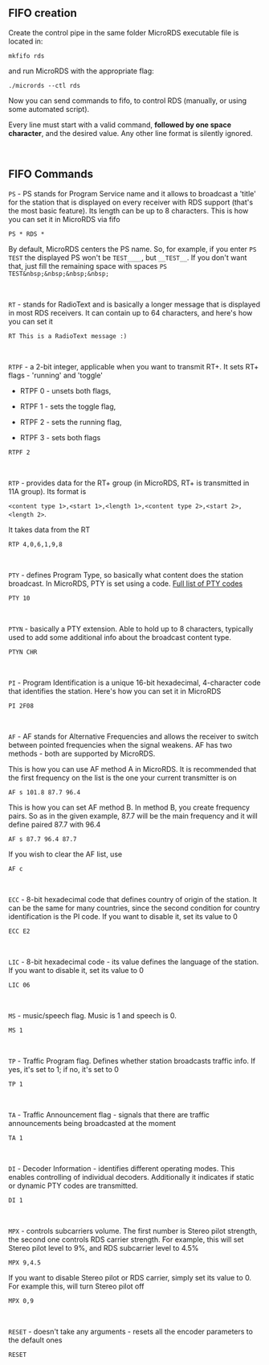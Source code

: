 ## FIFO creation
Create the control pipe in the same folder MicroRDS executable file is located in:
```
mkfifo rds
```
and run MicroRDS with the appropriate flag:
```
./micrords --ctl rds
```
Now you can send commands to fifo, to control RDS (manually, or using some automated script).

Every line must start with a valid command, <b>followed by one space character</b>, and the desired value. Any other line format is silently ignored. 

&nbsp;

## FIFO Commands

`PS` - PS stands for Program Service name and it allows to broadcast a 'title' for the station that is displayed on every receiver with RDS support (that's the most basic feature). Its length can be up to 8 characters. This is how you can set it in MicroRDS via fifo
```
PS * RDS *
```
By default, MicroRDS centers the PS name. So, for example, if you enter
`PS TEST`
the displayed PS won't be `TEST____`, but `__TEST__`. If you don't want that, just fill the remaining space with spaces
`PS TEST&nbsp;&nbsp;&nbsp;&nbsp;`

&nbsp;

`RT` - stands for RadioText and is basically a longer message that is displayed in most RDS receivers. It can contain up to 64 characters, and here's how you can set it
```
RT This is a RadioText message :)
```

&nbsp;

`RTPF` - a 2-bit integer, applicable when you want to transmit RT+. It sets RT+ flags - 'running' and 'toggle'

- RTPF 0 - unsets both flags,

- RTPF 1 - sets the toggle flag,

- RTPF 2 - sets the running flag,

- RTPF 3 - sets both flags
```
RTPF 2
```

&nbsp;

`RTP` - provides data for the RT+ group (in MicroRDS, RT+ is transmitted in 11A group). Its format is

`<content type 1>,<start 1>,<length 1>,<content type 2>,<start 2>,<length 2>`. 

It takes data from the RT
```
RTP 4,0,6,1,9,8
```

&nbsp;

`PTY` - defines Program Type, so basically what content does the station broadcast. In MicroRDS, PTY is set using a code. [Full list of PTY codes](pty.md)
```
PTY 10
```

&nbsp;

`PTYN` - basically a PTY extension. Able to hold up to 8 characters, typically used to add some additional info about the broadcast content type.
```
PTYN CHR
```

&nbsp;

`PI` - Program Identification is a unique 16-bit hexadecimal, 4-character code that identifies the station. Here's how you can set it in MicroRDS
```
PI 2F08
```

&nbsp;

`AF` - AF stands for Alternative Frequencies and allows the receiver to switch between pointed frequencies when the signal weakens. AF has two methods - both are supported by MicroRDS. 

This is how you can use AF method A in MicroRDS. It is recommended that the first frequency on the list is the one your current transmitter is on
```
AF s 101.8 87.7 96.4
```
This is how you can set AF method B. In method B, you create frequency pairs. So as in the given example, 87.7 will be the main frequency and it will define paired 87.7 with 96.4
```
AF s 87.7 96.4 87.7
```
If you wish to clear the AF list, use
```
AF c
```

&nbsp;

`ECC` - 8-bit hexadecimal code that defines country of origin of the station. It can be the same for many countries, since the second condition for country identification is the PI code. If you want to disable it, set its value to 0
```
ECC E2
```

&nbsp;

`LIC` - 8-bit hexadecimal code - its value defines the language of the station. If you want to disable it, set its value to 0
```
LIC 06
```

&nbsp;

`MS` - music/speech flag. Music is 1 and speech is 0.
```
MS 1
```

&nbsp;

`TP` - Traffic Program flag. Defines whether station broadcasts traffic info. If yes, it's set to 1; if no, it's set to 0
```
TP 1
```

&nbsp;

`TA` - Traffic Announcement flag - signals that there are traffic announcements being broadcasted at the moment
```
TA 1
```

&nbsp;

`DI` - Decoder Information - identifies different operating modes. This enables controlling of individual decoders. Additionally it indicates if static or dynamic PTY codes are transmitted.
```
DI 1
```

&nbsp;

`MPX` - controls subcarriers volume. The first number is Stereo pilot strength, the second one controls RDS carrier strength. For example, this will set Stereo pilot level to 9%, and RDS subcarrier level to 4.5%
```
MPX 9,4.5
```
If you want to disable Stereo pilot or RDS carrier, simply set its value to 0. For example this, will turn Stereo pilot off
```
MPX 0,9
```

&nbsp;

`RESET` - doesn't take any arguments - resets all the encoder parameters to the default ones
```
RESET
```
